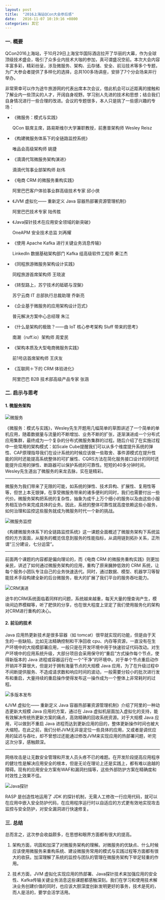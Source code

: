 ```yaml
---
layout: post
title:  "2016上海站QCon大会参后感"
date:   2016-11-07 10:19:16 +0800
categories: 其它
---
```


### 一. 概要

QCon2016上海站，于10月29日上海宝华国际酒店拉开了华丽的大幕，作为全球顶级技术盛会，吸引了众多业内技术大咖的参加，真可谓盛况空前。本次大会内容丰富多彩，精彩纷呈，涉及微服务、架构、云存储、安全、前沿技术等多个专题，为广大参会者提供了多样化的选择，总共100多场讲座，安排了7个分会场来并行举办。

非常荣幸可以作为途牛旅游网的代表出席本次会议，借此机会可以近距离的接触和了解业内一些顶尖的人才，开阔自身视野。学习别人先进的技术和思想；结合我们自身情况进行一些合理的改进。会议的专题很多，本人只是挑了一些感兴趣的专场：

* 《微服务：模式与实践》

    QCon 联席主席，路易斯维尔大学兼职教授，前惠普架构师 Wesley Reisz

* 《构建微服务体系下的全链路监控系统》

    唯品会高级架构师 姚捷

* 《滴滴代驾微服务架构演进》

    滴滴代驾事业部架构师 赵伟

* 《电商 CRM 的微服务重构实践》

    阿里巴巴客户体验事业群高级技术专家 邱小侠

* 《JVM 虚拟化—— 重新定义 Java 容器热部署资源管理机制》

    阿里巴巴技术专家 陆传胜

* 《Java探针技术在应用安全领域的新突破》

    OneAPM 安全技术总监 刘再耀

* 《使用 Apache Kafka 进行关键业务消息传输》

    LinkedIn 数据基础架构部门 Kafka 组高级软件工程师 秦江杰

* 《同程旅游微服务架构设计实践》

    同程旅游首席架构师 王晓波

* 《转型路上，苏宁技术的砥砺与涅槃》

    苏宁云商 IT 总部执行总裁助理 乔新亮

* 《企业基于微服务的应用架构设计范式》

    普元解决方案中心总经理 朱江

* 《什么是架构的极致？——由 IoT 核心参考架构 Sluff 带来的思考》

    南潮（ruff.io）架构师 周爱民

* 《架构本质及大型电商微服务实践》

    前1号店首席架构师 王庆友

* 《互联网＋下的 CRM 体验进化》

    阿里巴巴 B2B 技术部高级产品专家 张涵

### 二. 启示与思考

#### 1. 微服务架构

![微服务]({{site.baseurl}}/pic/qcon/1.jpg)

《微服务：模式与实践》，Wesley先生开题用几幅简单的草图讲述了一个简单的单机应用，随着数据量与流量的不断增加、业务不断的扩张，逐渐演进成一个分布式应用集群，最终成为一个复杂的分布式微服务集群的过程。随后介绍了在实施过程中一些常用的架构模式：如Scale Cube提醒我们可以从多个维度提升系统的弹性、CAP原理指导我们在设计系统的时候应该做一些取舍、事件源模式在提升性能的同时还能提高系统整体的可扩展性、CQRS方法在简化服务接口设计的同时还能提升应用的弹性、断路器可以保护系统的可靠性。短短的40多分钟时间，Wesley先生道出了微服务的来龙去脉，实在是精彩。

---

微服务为我们带来了无限的可能，如系统的弹性、技术异构、扩展性、复用性等等，但世上本无银弹，在享受微服务带来的诸多便利的同时，我们也需要付出一些代价。微服务架构把系统的复杂性，抽象为成千上万个细小的服务以及由这些小服务相互协作来完成具体的业务。因此，系统的整体可靠性就高度依赖这些小服务，如何治理和监控这些服务就成为微服务时代一个新的挑战。

![微服务监控]({{site.baseurl}}/pic/qcon/2.jpg)

《构建微服务体系下的全链路监控系统》这一课题全面概述了微服务架构下系统监控的方方面面，从服务的概览信息到服务的性能指标，从调用链到拓扑关系，正所谓“三分建设，七分运营”。

---

前面两个课题的内容都是偏向理论的，而《电商 CRM 的微服务重构实践》则更加亲民，讲述了如何通过微服务架构的应用，重构了原来臃肿低效的 CRM 系统，让每个服务小团队专注自己的业务快速迭代。同时，通过数据、模型、机器学习等智能技术手段构建全新的后台微服务，极大的扩展了我们平台的服务吞吐能力。

![CRM演进]({{site.baseurl}}/pic/qcon/3.jpg)

途牛的CRM系统面临着同样的问题，系统越来越重，每天大量的慢查询产生，模块间边界模糊等，听了肥侠的分享，也在很大程度上坚定了我们使用服务化的架构对CRM进行重构的决心。

#### 2. 前沿的技术

Java 应用热更新技术是很多容器（如 tomcat）很早就实现的功能，但是由于天生的一些缺陷，比如无法精确控制和干净回收 cpu、内存等资源，一直没有在生产环境中的大规模部署应用，一般只是在开发环境中用于快速验证代码改动。对生产环境中的应用系统升级，大部分项目会采用保守的“重启”方式操作每个节点，使得新版本的 Java 进程或容器运行在一个“干净”的环境中。对于单个节点重启动作开销并不算很大，但是对于拥有海量节点的大规模 Java 应用，为了在升级过程中不间断提供服务、不造成请求数和响应时间的波动，一般需要分较小的批次进行发布和重启，大量持续的重启操作使得发布这一操作成为一个整体上非常耗时的过程。

![多版本发布]({{site.baseurl}}/pic/qcon/4.jpg)

《JVM 虚拟化—— 重新定义 Java 容器热部署资源管理机制》介绍了阿里的一种动态更新大规模 Java 应用的方案，通过在 Java 虚拟机层面加入虚拟化的支持，能有效解决传统热更新方案的痛点，高效精确的回收系统资源。对于大规模 Java 应用，可以做到不重启 Java 进程而达到更新应用的目的，整体更新操作时间也被大大缩短。在此之前，我们分析JVM无非是定位一些具体的应用，又或者是调优应用的延迟与吞吐，却不曾想过还能通过修改JVM来实现应用的热部署问题，听完这次分享，感触颇深。

---

网络攻击是让无数安全管理和开发人员头疼不已的难题。在开发阶段提高应用程序的健壮性是解决应用安全的根本，但是无论在理论上还是实践上，都有难以逾越的障碍。现有的应用安全方案有WAF和漏洞扫描等，这些外部防护方案在精确度和时效性上效果不佳。

![Java探针]({{site.baseurl}}/pic/qcon/5.jpg)

RASP 是创造性地运用了 JDK 的探针机制，无需人工修改一行应用代码，就可以在应用中嵌入安全防护代码，在应用程序运行时以自适应的方式更有效地实现攻击监控与安全防护，对安全漏洞进行快速修复。

### 三. 总结

总而言之，这次参会收益颇多，在思想和眼界方面都有很大的提高。

1. 架构方面，巩固和加深了对微服务架构的理解。对微服务的优缺点、什么时候应该使用微服务来重构系统、建设微服务常用的模式与实践过程等方面都有很大的收获。加深理解了系统的监控与团队的管理在微服务架构下举足轻重的作用。

2. 技术方面，JVM 虚拟化实现应用的热部署、Java探针技术来加强应用的安全性、Kafka传输关键业务消息这些课题都感触深刻。我们在学习和使用技术解决业务创建价值的同时，也应该大胆深度创新发明更好的事务，技术是死的，而人是活的，要学会活学活用。
